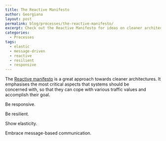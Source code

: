 ```yaml
---
title: The Reactive Manifesto
author: Georgiana
layout: post
permalink: blog/processes/the-reactive-manifesto/
excerpt: Check out the Reactive Manifesto for ideas on cleaner architectures. It will help you build better systems that cope with large traffic values and truly accomplish their goal.
categories:
  - Processes
tags:
  - elastic
  - message-driven
  - reactive
  - resilient
  - responsive
---
```

The [Reactive manifesto][1] is a great approach towards cleaner architectures. It emphasises the most critical aspects that systems should be concerned with, so that they can cope with various traffic values and accomplish their goal.

Be responsive.

Be resilient.

Show elasticity.

Embrace message-based communication.

 [1]: http://www.reactivemanifesto.org/
